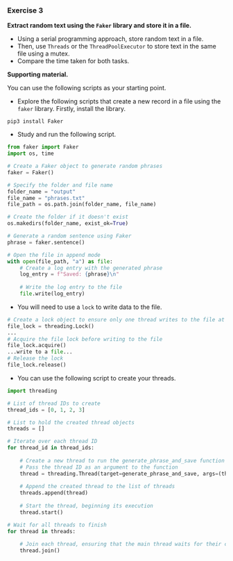 ### Exercise 3

**Extract random text using the `Faker` library and store it in a file.** 

* Using a serial programming approach, store random text in a file.
* Then, use `Threads` or the  `ThreadPoolExecutor`  to store text in the same file using a mutex.
* Compare the time taken for both tasks.

**Supporting material.**

You can use the following scripts as your starting point. 

* Explore the following scripts that create a new record in a file using the `faker` library. Firstly, install the library.

```
pip3 install Faker
```

* Study and run the following script.

```python
from faker import Faker
import os, time

# Create a Faker object to generate random phrases
faker = Faker()

# Specify the folder and file name
folder_name = "output"
file_name = "phrases.txt"
file_path = os.path.join(folder_name, file_name)

# Create the folder if it doesn't exist
os.makedirs(folder_name, exist_ok=True)

# Generate a random sentence using Faker
phrase = faker.sentence()

# Open the file in append mode
with open(file_path, "a") as file:
    # Create a log entry with the generated phrase
    log_entry = f"Saved: {phrase}\n"
    
    # Write the log entry to the file
    file.write(log_entry)

```

* You will need to use a `lock` to write data to the file.

```python
# Create a lock object to ensure only one thread writes to the file at a time
file_lock = threading.Lock()
...
# Acquire the file lock before writing to the file
file_lock.acquire()
...write to a file...
# Release the lock
file_lock.release()
```

* You can use the following script to create your threads.

```python
import threading

# List of thread IDs to create
thread_ids = [0, 1, 2, 3]

# List to hold the created thread objects
threads = []

# Iterate over each thread ID
for thread_id in thread_ids:
  
    # Create a new thread to run the generate_phrase_and_save function
    # Pass the thread ID as an argument to the function
    thread = threading.Thread(target=generate_phrase_and_save, args=(thread_id,))
    
    # Append the created thread to the list of threads
    threads.append(thread)
    
    # Start the thread, beginning its execution
    thread.start()

# Wait for all threads to finish
for thread in threads:
  
    # Join each thread, ensuring that the main thread waits for their completion
    thread.join()
```

